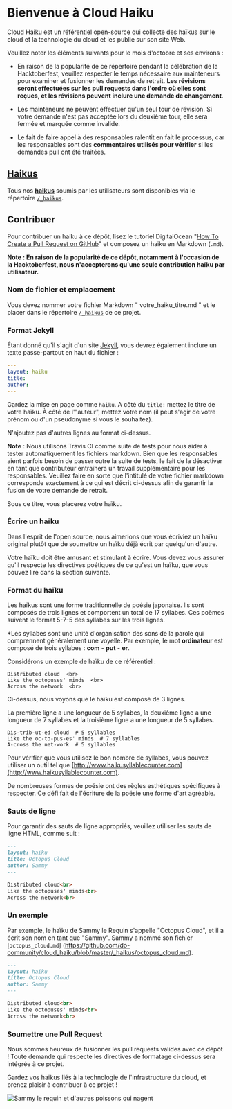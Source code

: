 # Bienvenue à Cloud Haiku

Cloud Haiku est un référentiel open-source qui collecte des haïkus sur le cloud et la technologie du cloud et les publie sur son site Web.

Veuillez noter les éléments suivants pour le mois d'octobre et ses environs :

* En raison de la popularité de ce répertoire pendant la célébration de la Hacktoberfest, veuillez respecter le temps nécessaire aux mainteneurs pour examiner et fusionner les demandes de retrait. **Les révisions seront effectuées sur les pull requests dans l'ordre où elles sont reçues, et les révisions peuvent inclure une demande de changement**. 

* Les mainteneurs ne peuvent effectuer qu'un seul tour de révision. Si votre demande n'est pas acceptée lors du deuxième tour, elle sera fermée et marquée comme invalide. 

* Le fait de faire appel à des responsables ralentit en fait le processus, car les responsables sont des **commentaires utilisés pour vérifier** si les demandes pull ont été traitées.

## [Haikus](https://do-community.github.io/cloud_haiku/haikus/)

Tous nos **[haikus](https://do-community.github.io/cloud_haiku/haikus/)** soumis par les utilisateurs sont disponibles via le répertoire [`/_haikus`](https://github.com/do-community/cloud_haiku/tree/master/_haikus).

## Contribuer

Pour contribuer un haiku à ce dépôt, lisez le tutoriel DigitalOcean "[How To Create a Pull Request on GitHub](https://www.digitalocean.com/community/tutorials/how-to-create-a-pull-request-on-github)" et composez un haiku en Markdown (`.md`).

**Note : En raison de la popularité de ce dépôt, notamment à l'occasion de la Hacktoberfest, nous n'accepterons qu'une seule contribution haïku par utilisateur.**

### Nom de fichier et emplacement

Vous devez nommer votre fichier Markdown " votre_haiku_titre.md " et le placer dans le répertoire [`/_haikus`](https://github.com/do-community/cloud_haiku/tree/master/_haikus) de ce projet.

### Format Jekyll

Étant donné qu'il s'agit d'un site [Jekyll](https://jekyllrb.com/), vous devrez également inclure un texte passe-partout en haut du fichier :

```yaml
---
layout: haiku
title:
author:
---
```

Gardez la mise en page comme `haiku`. A côté du `title:` mettez le titre de votre haïku. À côté de l'"auteur", mettez votre nom (il peut s'agir de votre prénom ou d'un pseudonyme si vous le souhaitez).

N'ajoutez pas d'autres lignes au format ci-dessus.

**Note** : Nous utilisons Travis CI comme suite de tests pour nous aider à tester automatiquement les fichiers markdown. Bien que les responsables aient parfois besoin de passer outre la suite de tests, le fait de la désactiver en tant que contributeur entraînera un travail supplémentaire pour les responsables. Veuillez faire en sorte que l'intitulé de votre fichier markdown corresponde exactement à ce qui est décrit ci-dessus afin de garantir la fusion de votre demande de retrait.

Sous ce titre, vous placerez votre haïku.

### Écrire un haïku

Dans l'esprit de l'open source, nous aimerions que vous écriviez un haïku original plutôt que de soumettre un haïku déjà écrit par quelqu'un d'autre.

Votre haïku doit être amusant et stimulant à écrire. Vous devez vous assurer qu'il respecte les directives poétiques de ce qu'est un haïku, que vous pouvez lire dans la section suivante.

### Format du haïku

Les haïkus sont une forme traditionnelle de poésie japonaise. Ils sont composés de trois lignes et comportent un total de 17 syllabes. Ces poèmes suivent le format 5-7-5 des syllabes sur les trois lignes.

*Les syllabes sont une unité d'organisation des sons de la parole qui comprennent généralement une voyelle. Par exemple, le mot **ordinateur** est composé de trois syllabes : **com** - **put** - **er**.

Considérons un exemple de haïku de ce référentiel :

```
Distributed cloud  <br>
Like the octopuses' minds  <br>
Across the network  <br>
```

Ci-dessus, nous voyons que le haïku est composé de 3 lignes.

La première ligne a une longueur de 5 syllabes, la deuxième ligne a une longueur de 7 syllabes et la troisième ligne a une longueur de 5 syllabes.

```
Dis-trib-ut-ed cloud  # 5 syllables  
Like the oc-to-pus-es' minds  # 7 syllables  
A-cross the net-work  # 5 syllables  
```

Pour vérifier que vous utilisez le bon nombre de syllabes, vous pouvez utiliser un outil tel que [http://www.haikusyllablecounter.com](http://www.haikusyllablecounter.com).

De nombreuses formes de poésie ont des règles esthétiques spécifiques à respecter. Ce défi fait de l'écriture de la poésie une forme d'art agréable.

### Sauts de ligne

Pour garantir des sauts de ligne appropriés, veuillez utiliser les sauts de ligne HTML, comme suit :

```markdown
---
layout: haiku
title: Octopus Cloud
author: Sammy
---

Distributed cloud<br>
Like the octopuses' minds<br>
Across the network<br>
```

### Un exemple

Par exemple, le haïku de Sammy le Requin s'appelle "Octopus Cloud", et il a écrit son nom en tant que "Sammy". Sammy a nommé son fichier [`octopus_cloud.md`] (https://github.com/do-community/cloud_haiku/blob/master/_haikus/octopus_cloud.md).

```markdown
---
layout: haiku
title: Octopus Cloud
author: Sammy
---

Distributed cloud<br>
Like the octopuses' minds<br>
Across the network<br>
```

### Soumettre une Pull Request

Nous sommes heureux de fusionner les pull requests valides avec ce dépôt ! Toute demande qui respecte les directives de formatage ci-dessus sera intégrée à ce projet.

Gardez vos haïkus liés à la technologie de l'infrastructure du cloud, et prenez plaisir à contribuer à ce projet !

![Sammy le requin et d'autres poissons qui nagent](https://do-community.github.io/cloud_haiku/assets/swim.png)
